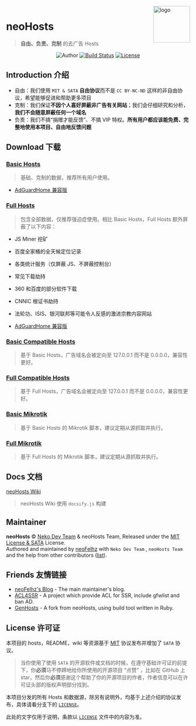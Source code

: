 <img src="https://i.loli.net/2017/10/26/59f16e54c30af.png" alt="logo" width="100" height="100" align="right" />

# neoHosts

> **自由、负责、克制** 的去广告 Hosts

<p align="center">
<img alt="Author" src="https://img.shields.io/badge/Author-Neko%20Dev%20Team%20&%20neoHosts%20Team-blue.svg?style=flat-square"/>
<a href="https://travis-ci.org/neko-dev/neohosts"><img alt="Build Status" src="https://img.shields.io/travis/neoFelhz/neohosts.svg?style=flat-square"/></a>
<a href="https://github.com/neoFelhz/neohosts/blob/data/LICENSE"><img alt="License" src="https://img.shields.io/badge/License-MIT-757575.svg?style=flat-square"/></a>
</p>

## Introduction 介绍

- 自由：我们使用 `MIT & SATA` **自由协议**而不是 `CC BY-NC-ND` 这样的非自由协议，希望能够促进和帮助更多项目
- 克制：我们保证**不因个人喜好屏蔽非广告有关网站**；我们会仔细研究和分析，**我们不会随意屏蔽任何一个域名**
- 负责：我们不搞“捐赠才能反馈”、不搞 VIP 特权。**所有用户都应该能免费、完整地使用本项目、自由地反馈问题**

## Download 下载

### [Basic Hosts](https://cdn.jsdelivr.net/gh/neoFelhz/neohosts@gh-pages/basic/hosts)

> 基础、克制的数据，推荐所有用户使用。

- [AdGuardHome 兼容版](https://cdn.jsdelivr.net/gh/neoFelhz/neohosts@gh-pages/basic/hosts.txt)

### [Full Hosts](https://cdn.jsdelivr.net/gh/neoFelhz/neohosts@gh-pages/full/hosts)

> 包含全部数据，仅推荐强迫症使用。相比 Basic Hosts，Full Hosts 额外屏蔽了以下内容：

- JS Miner 挖矿
- 百度全家桶的全天候定位记录
- 各类统计服务（仅屏蔽 JS、不屏蔽控制台）
- 常见下载劫持
- 360 和百度的部分软件下载
- CNNIC 根证书劫持
- 法轮功、ISIS、银河联邦等可能令人反感的激进宗教内容网站

- [AdGuardHome 兼容版](https://cdn.jsdelivr.net/gh/neoFelhz/neohosts@gh-pages/full/hosts.txt)

### [Basic Compatible Hosts](https://cdn.jsdelivr.net/gh/neoFelhz/neohosts@gh-pages/127.0.0.1/basic/hosts)

> 基于 Basic Hosts，广告域名会被定向至 127.0.0.1 而不是 0.0.0.0，兼容性更好。

### [Full Compatible Hosts](https://cdn.jsdelivr.net/gh/neoFelhz/neohosts@gh-pages/127.0.0.1/full/hosts)

> 基于 Full Hosts，广告域名会被定向至 127.0.0.1 而不是 0.0.0.0，兼容性更好。

### [Basic Mikrotik](https://cdn.jsdelivr.net/gh/neoFelhz/neohosts@gh-pages/basic/mikrotik.rsc)

> 基于 Basic Hosts 的 Mikrotik 脚本，建议定期从源抓取并执行。

### [Full Mikrotik](https://cdn.jsdelivr.net/gh/neoFelhz/neohosts@gh-pages/full/mikrotik.rsc)

> 基于 Full Hosts 的 Mikrotik 脚本，建议定期从源抓取并执行。

## Docs 文档

[neoHosts Wiki](https://hosts.nfz.moe/#/)

> neoHosts Wiki 使用 `docsify.js` 构建

## Maintainer

**neoHosts** © [Neko Dev Team](https://github.com/neko-dev) & neoHosts Team, Released under the [MIT License & SATA](./LICENSE) License.<br>
Authored and maintained by [neoFelhz](https://github.com/neoFelhz) with `Neko Dev Team` , `neoHosts Team` and the help from other contributors ([list](https://github.com/neko-dev/neohosts/contributors)).

## Friends 友情链接

- [neoFelhz's Blog](https://blog.nfz.moe) - The main maintainer's blog.
- [ACL4SSR](https://github.com/ACL4SSR/ACL4SSR) - A project which provide ACL for SSR, include gfwlist and ban AD.
- [GenHosts](https://github.com/pigfromChina/neohosts) - A fork from neoHosts, using build tool written in Ruby.

## License 许可证

本项目的 hosts，README，wiki 等资源基于 [MIT](./LICENSE) 协议发布并增加了 `SATA` 协议。

> 当你使用了使用 `SATA` 的开源软件或文档的时候，在遵守基础许可证的前提下，你**必须**马不停蹄地给你所使用的开源项目 “点赞” ，比如在 GitHub 上 star，然后你**必须**感谢这个帮助了你的开源项目的作者，作者信息可以在许可证头部的版权声明部分找到。

本项目分发的所有 Hosts 和数据源，除另有说明外，均基于上述介绍的协议发布，具体请看分支下的 [`LICENSE`](https://github.com/neko-dev/neohosts/blob/data/LICENSE)。

此处的文字仅用于说明，条款以 [`LICENSE`](https://github.com/neko-dev/neohosts/blob/data/LICENSE) 文件中的内容为准。
